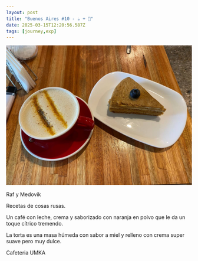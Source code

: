 ```yaml
---
layout: post
title: "Buenos Aires #10 - ☕️ + 🍰"
date: 2025-03-15T12:20:56.587Z
tags: [journey,exp]
---
```


![Buenos Aires #10 - ☕️ + 🍰](/assets/images/2025-03-15-image122056.png)

Raf y Medovik 

Recetas de cosas rusas.

Un café con leche, crema y saborizado con naranja en polvo que le da un toque cítrico tremendo.

La torta es una masa húmeda con sabor a miel y relleno con crema super suave pero muy dulce.

Cafeteria UMKA